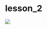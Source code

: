 # lesson_2
<img src="https://github.com/GZ91/lesson_2/workflows/My_GitHub_Action/badge.svg?branch=master"><br>
